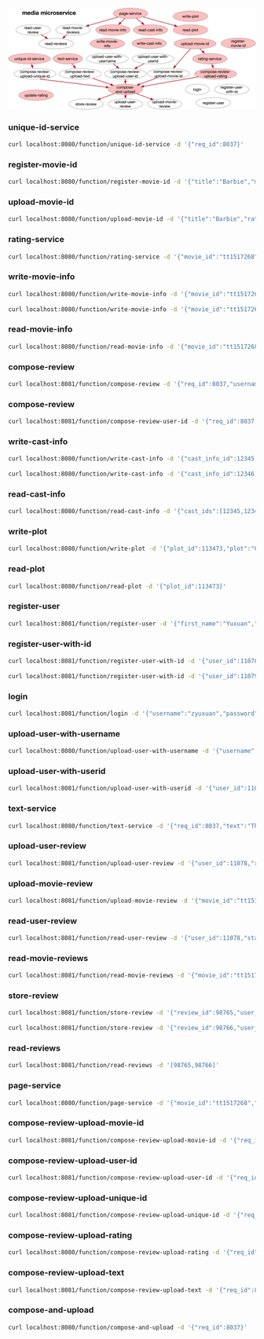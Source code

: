 ![call-graph](call-graph.png)

### unique-id-service

```bash
curl localhost:8080/function/unique-id-service -d '{"req_id":8037}'
```

### register-movie-id

```bash
curl localhost:8080/function/register-movie-id -d '{"title":"Barbie","movie_id":"tt1517268"}'
```

### upload-movie-id

```bash
curl localhost:8080/function/upload-movie-id -d '{"title":"Barbie","rating": 5,"req_id":8037}'
```

### rating-service

```bash
curl localhost:8080/function/rating-service -d '{"movie_id":"tt1517268", "rating":5, "req_id":8037}'
```

### write-movie-info

```bash
curl localhost:8080/function/write-movie-info -d '{"movie_id":"tt1517268","title":"Barbie","plot_id":113473,"avg_rating":"8.9","num_rating":165314,"casts":[],"thumbnail_ids":[],"photo_ids":[],"video_ids":[]}'
```

```bash
curl localhost:8080/function/write-movie-info -d '{"movie_id":"tt1517268","title":"Barbie","plot_id":113473,"avg_rating":"8.9","num_rating":165314,"casts":[{"cast_id":201,"character":"Kirk Douglas","cast_info_id":12345}],"thumbnail_ids":[],"photo_ids":[],"video_ids":[]}'
```

### read-movie-info

```bash
curl localhost:8080/function/read-movie-info -d '{"movie_id":"tt1517268"}'
```

### compose-review

```bash
curl localhost:8081/function/compose-review -d '{"req_id":8037,"username":"zyuxuan","password":"123456","title":"Barbie","rating":5,"text":"This is a good movie"}'
```

### compose-review

```bash
curl localhost:8081/function/compose-review-user-id -d '{"req_id":8037,"user_id":11078,"password":"123456","title":"Barbie","rating":5,"text":"This is a good movie"}'
```

### write-cast-info

```bash
curl localhost:8080/function/write-cast-info -d '{"cast_info_id":12345,"name":"Kirk Douglas","gender":true,"intro":"Kirk Douglas was an American actor and filmmaker."}'
```

```bash
curl localhost:8080/function/write-cast-info -d '{"cast_info_id":12346,"name":"Jennifer Lawrence","gender":false,"intro":"Considered one of the most successful actresses of her generation, Lawrence was the highest-paid actress in the world in 2015 and 2016."}'
```

### read-cast-info

```bash
curl localhost:8080/function/read-cast-info -d '{"cast_ids":[12345,12346]}'
```

### write-plot

```bash
curl localhost:8080/function/write-plot -d '{"plot_id":113473,"plot":"One evening at a dance party, Barbie is suddenly stricken with worries about mortality. Overnight, she develops bad breath, cellulite, and flat feet, disrupting her routines and impairing the aura of classic perfection experienced by the Barbies. Weird Barbie, a disfigured doll, tells Barbie to find the child playing with her in the real world to cure her afflictions. Barbie follows the advice and travels to the real world, with Ken joining Barbie by stowing away in her convertible."}'
```

### read-plot

```bash
curl localhost:8080/function/read-plot -d '{"plot_id":113473}'
```

### register-user

```bash
curl localhost:8081/function/register-user -d '{"first_name":"Yuxuan","last_name":"Zhang","username":"zyuxuan","password":"123456"}'
```

### register-user-with-id

```bash
curl localhost:8081/function/register-user-with-id -d '{"user_id":11078,"first_name":"Tom","last_name":"Wenisch","username":"twenisch","password":"12345"}'
```

```bash
curl localhost:8081/function/register-user-with-id -d '{"user_id":11079,"first_name":"Todd","last_name":"Austin","username":"taustin","password":"12345"}'
```

### login

```bash
curl localhost:8081/function/login -d '{"username":"zyuxuan","password":"123456","secret":"idontknowwhatasecretis"}'
```

### upload-user-with-username

```bash
curl localhost:8080/function/upload-user-with-username -d '{"username":"zyuxuan","req_id":8037}'
```

### upload-user-with-userid

```bash
curl localhost:8081/function/upload-user-with-userid -d '{"user_id":11078,"req_id":8037}'
```

### text-service

```bash
curl localhost:8080/function/text-service -d '{"req_id":8037,"text":"This is a good movie"}'
```

### upload-user-review

```bash
curl localhost:8081/function/upload-user-review -d '{"user_id":11078,"review_id":98765,"timestamp":712389123}'
```

### upload-movie-review

```bash
curl localhost:8081/function/upload-movie-review -d '{"movie_id":"tt1517268","review_id":98765,"timestamp":712389123}'
```

### read-user-review

```bash
curl localhost:8081/function/read-user-review -d '{"user_id":11078,"start":0,"stop":1}'
```

### read-movie-reviews

```bash
curl localhost:8081/function/read-movie-reviews -d '{"movie_id":"tt1517268","start":0,"stop":1}'
```

### store-review

```bash
curl localhost:8081/function/store-review -d '{"review_id":98765,"user_id":11078,"req_id":8037,"text":"This is a good movie","movie_id":"tt1517268","rating":4,"timestamp":712389123}'
```

```bash
curl localhost:8081/function/store-review -d '{"review_id":98766,"user_id":11079,"req_id":8038,"text":"Great!","movie_id":"tt1517268","rating":5,"timestamp":712389135}'
```

### read-reviews

```bash
curl localhost:8081/function/read-reviews -d '[98765,98766]'
```

### page-service

```bash
curl localhost:8080/function/page-service -d '{"movie_id":"tt1517268","review_start":0,"review_stop":1}'
```

### compose-review-upload-movie-id

```bash
curl localhost:8081/function/compose-review-upload-movie-id -d '{"req_id":8037,"movie_id":"tt1517268"}'
```

### compose-review-upload-user-id

```bash
curl localhost:8081/function/compose-review-upload-user-id -d '{"req_id":8037,"user_id":11078}'
```

### compose-review-upload-unique-id

```bash
curl localhost:8081/function/compose-review-upload-unique-id -d '{"req_id":8037,"review_id":98765}'
```

### compose-review-upload-rating

```bash
curl localhost:8080/function/compose-review-upload-rating -d '{"req_id":8037,"rating":4}'
```

### compose-review-upload-text

```bash
curl localhost:8081/function/compose-review-upload-text -d '{"req_id":8037,"text":"This is a good movie"}'
```

### compose-and-upload
```bash
curl localhost:8080/function/compose-and-upload -d '{"req_id":8037}'
```
